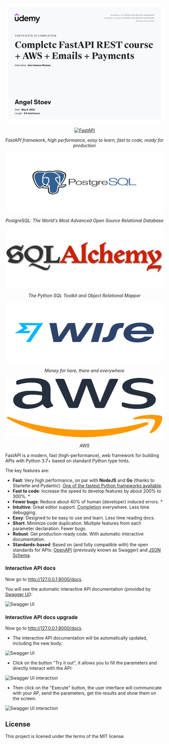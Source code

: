 ![Complete FastAPI REST course + AWS + Emails + Payments](https://github.com/AngelStoev88/FASTApi_AWS_Project/blob/main/UC-40f21062-440f-4686-9e0f-1c26a2d0b002.jpg)


<p align="center">
  <a href="https://fastapi.tiangolo.com"><img src="https://fastapi.tiangolo.com/img/logo-margin/logo-teal.png" alt="FastAPI" width="500" height="190"></a>
</p>
<p align="center">
    <em>FastAPI framework, high performance, easy to learn, fast to code, ready for production</em>
</p>
<p align="center">
  <a href="https://www.postgresql.org/"><img src="https://github.com/AngelStoev88/FASTApi_AWS_Project/blob/main/utils/postgres-logo-1.png" width="500" height="190"></a>
</p>
<p align="center">
    <em>PostgreSQL: The World's Most Advanced Open Source Relational Database</em>
</p>
<p align="center">
  <a href="https://www.sqlalchemy.org/"><img src="https://github.com/AngelStoev88/FASTApi_AWS_Project/blob/main/utils/connect-a-flask-app-to-a-mysql-database-with-sqlalchemy-and-pymysql.jpg" alt="alchemy" width="500" height="190"></a>
</p>
<p align="center">
    <em>The Python SQL Toolkit and Object Relational Mapper</em>
</p>
<p align="center">
  <a href="https://wise.com/"><img src="https://github.com/AngelStoev88/FASTApi_AWS_Project/blob/main/utils/wise.jpg" alt="wise" width="500" height="190"></a>
</p>
<p align="center">
    <em>Money for here, there and everywhere</em>
</p>
<p align="center">
  <a href="https://aws.amazon.com/"><img src="https://github.com/AngelStoev88/FASTApi_AWS_Project/blob/main/utils/800px-Amazon_Web_Services_Logo.svg.png" alt="aws" width="500" height="190"></a>
</p>
<p align="center">
    <em>AWS</em>
</p>
FastAPI is a modern, fast (high-performance), web framework for building APIs with Python 3.7+ based on standard Python type hints.

The key features are:

* **Fast**: Very high performance, on par with **NodeJS** and **Go** (thanks to Starlette and Pydantic). [One of the fastest Python frameworks available](#performance).
* **Fast to code**: Increase the speed to develop features by about 200% to 300%. *
* **Fewer bugs**: Reduce about 40% of human (developer) induced errors. *
* **Intuitive**: Great editor support. <abbr title="also known as auto-complete, autocompletion, IntelliSense">Completion</abbr> everywhere. Less time debugging.
* **Easy**: Designed to be easy to use and learn. Less time reading docs.
* **Short**: Minimize code duplication. Multiple features from each parameter declaration. Fewer bugs.
* **Robust**: Get production-ready code. With automatic interactive documentation.
* **Standards-based**: Based on (and fully compatible with) the open standards for APIs: <a href="https://github.com/OAI/OpenAPI-Specification" class="external-link" target="_blank">OpenAPI</a> (previously known as Swagger) and <a href="https://json-schema.org/" class="external-link" target="_blank">JSON Schema</a>.


### Interactive API docs

Now go to <a href="http://127.0.0.1:8000/docs" class="external-link" target="_blank">http://127.0.0.1:8000/docs</a>.

You will see the automatic interactive API documentation (provided by <a href="https://github.com/swagger-api/swagger-ui" class="external-link" target="_blank">Swagger UI</a>):

![Swagger UI](https://fastapi.tiangolo.com/img/index/index-01-swagger-ui-simple.png)



### Interactive API docs upgrade

Now go to <a href="http://127.0.0.1:8000/docs" class="external-link" target="_blank">http://127.0.0.1:8000/docs</a>.

* The interactive API documentation will be automatically updated, including the new body:

![Swagger UI](https://fastapi.tiangolo.com/img/index/index-03-swagger-02.png)

* Click on the button "Try it out", it allows you to fill the parameters and directly interact with the API:

![Swagger UI interaction](https://fastapi.tiangolo.com/img/index/index-04-swagger-03.png)

* Then click on the "Execute" button, the user interface will communicate with your AP, send the parameters, get the results and show them on the screen:

![Swagger UI interaction](https://fastapi.tiangolo.com/img/index/index-05-swagger-04.png)



## License

This project is licened under the terms of the MIT license.
